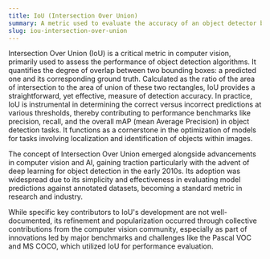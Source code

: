 ```yaml
---
title: IoU (Intersection Over Union)
summary: A metric used to evaluate the accuracy of an object detector by comparing the overlap between the predicted and ground truth bounding boxes.
slug: iou-intersection-over-union
---
```


Intersection Over Union (IoU) is a critical metric in computer vision, primarily used to assess the performance of object detection algorithms. It quantifies the degree of overlap between two bounding boxes: a predicted one and its corresponding ground truth. Calculated as the ratio of the area of intersection to the area of union of these two rectangles, IoU provides a straightforward, yet effective, measure of detection accuracy. In practice, IoU is instrumental in determining the correct versus incorrect predictions at various thresholds, thereby contributing to performance benchmarks like precision, recall, and the overall mAP (mean Average Precision) in object detection tasks. It functions as a cornerstone in the optimization of models for tasks involving localization and identification of objects within images.

The concept of Intersection Over Union emerged alongside advancements in computer vision and AI, gaining traction particularly with the advent of deep learning for object detection in the early 2010s. Its adoption was widespread due to its simplicity and effectiveness in evaluating model predictions against annotated datasets, becoming a standard metric in research and industry.

While specific key contributors to IoU's development are not well-documented, its refinement and popularization occurred through collective contributions from the computer vision community, especially as part of innovations led by major benchmarks and challenges like the Pascal VOC and MS COCO, which utilized IoU for performance evaluation.
